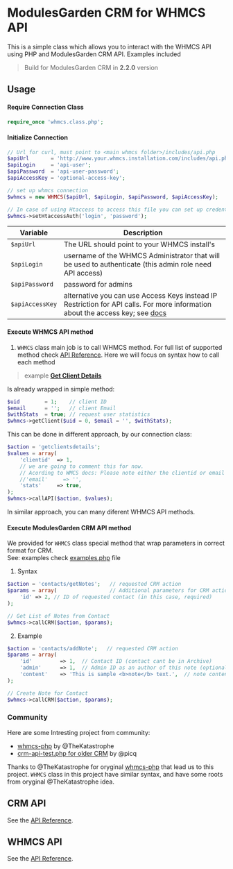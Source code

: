 # ModulesGarden CRM for WHMCS API
This is a simple class which allows you to interact with the WHMCS API using PHP and ModulesGarden CRM API. Examples included

> Build for ModulesGarden CRM in **2.2.0** version

## Usage

#### Require Connection Class
```php
require_once 'whmcs.class.php';
```

#### Initialize Connection
```php
// Url for curl, must point to <main whmcs folder>/includes/api.php
$apiUrl       = 'http://www.your.whmcs.installation.com/includes/api.php';
$apiLogin     = 'api-user';
$apiPassword  = 'api-user-password';
$apiAccessKey = 'optional-access-key';

// set up whmcs connection
$whmcs = new WHMCS($apiUrl, $apiLogin, $apiPassword, $apiAccessKey);

// In case of using Htaccess to access this file you can set up credentials
$whmcs->setHtaccessAuth('login', 'password');
```

Variable  | Description
------------- | -------------
`$apiUrl`  | The URL should point to your WHMCS install's 
`$apiLogin`  | username of the WHMCS Administrator that will be used to authenticate (this admin role need API access)  
`$apiPassword`  | password for admins 
`$apiAccessKey`  | alternative you can use  Access Keys instead IP Restriction for API calls. For more information about the access key; see [docs](http://docs.whmcs.com/API:Access_Keys)

#### Execute WHMCS API method

1. `WHMCS` class main job is to call WHMCS method. For full list of supported method check [API Reference](http://docs.whmcs.com/API). Here we will focus on syntax how to call each method

> example [**Get Client Details**](http://docs.whmcs.com/API:Get_Clients_Details)  

Is already wrapped in simple method:
```php
$uid        = 1;    // client ID
$email      = '';   // client Email
$withStats  = true; // request user statistics
$whmcs->getClient($uid = 0, $email = '', $withStats);
```

This can be done in different approach, by our connection class:

```php
$action = 'getclientsdetails';
$values = array(
    'clientid'  => 1,       
    // we are going to comment this for now. 
    // Acording to WMCS docs: Please note either the clientid or email is required
    //'email'     => '',      
    'stats'     => true,
);
$whmcs->callAPI($action, $values);
```

In similar approach, you can many diferent WHMCS API methods.


#### Execute ModulesGarden CRM API method
We provided for `WHMCS` class special method that wrap parameters in correct format for CRM.  
See: examples check [examples.php](examples.php) file

1. Syntax
```php
$action = 'contacts/getNotes';   // requested CRM action
$params = array(                 // Additional parameters for CRM action (optional, not every method require additional parameters)
    'id' => 2, // ID of requested contact (in this case, required)
);

// Get List of Notes from Contact
$whmcs->callCRM($action, $params);
```

2. Example

```php
$action = 'contacts/addNote';   // requested CRM action
$params = array( 
    'id'         => 1,  // Contact ID (contact cant be in Archive)
    'admin'      => 1,  // Admin ID as an author of this note (optional, if not proivded, it will be set as Id of admin who was used in creditails)
    'content'    => 'This is sample <b>note</b> text.',  // note content (support html code) (required)
);

// Create Note for Contact
$whmcs->callCRM($action, $params);
```

### Community
Here are some Intresting project from community:
- [whmcs-php](https://github.com/TheKatastrophe/whmcs-php) by @TheKatastrophe
- [crm-api-test.php for older CRM](https://gist.github.com/picq/e5ca60cbf0de002722f9) by @picq

Thanks to @TheKatastrophe for oryginal [whmcs-php](https://github.com/TheKatastrophe/whmcs-php) that lead us to this project. `WHMCS` class in this project have similar syntax, and have some roots from oryginal @TheKatastrophe idea.

## CRM API
See the [API Reference](CRM_API.md).

## WHMCS API
See the [API Reference](http://docs.whmcs.com/API).
